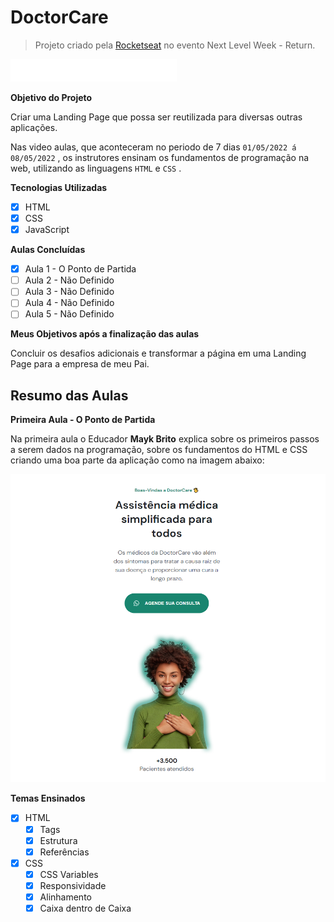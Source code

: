 # DoctorCare

> Projeto criado pela [Rocketseat](https://rocketseat.com.br) no evento Next Level Week - Return.

![Logo.svg](./assets/pictures/Logo.svg)

**Objetivo do Projeto**

Criar uma Landing Page que possa ser reutilizada para diversas outras aplicações.

Nas video aulas, que aconteceram no periodo de 7 dias `01/05/2022 á 08/05/2022` , os instrutores ensinam os fundamentos de programação na web, utilizando as linguagens `HTML` e `CSS` .

**Tecnologias Utilizadas**

- [x] HTML
- [x] CSS
- [x] JavaScript

**Aulas Concluídas**

- [x] Aula 1 - O Ponto de Partida
- [ ] Aula 2 - Não Definido
- [ ] Aula 3 - Não Definido
- [ ] Aula 4 - Não Definido
- [ ] Aula 5 - Não Definido

**Meus Objetivos após a finalização das aulas**

Concluir os desafios adicionais e transformar a página em uma Landing Page para a empresa de meu Pai.

## Resumo das Aulas

**Primeira Aula - O Ponto de Partida**

Na primeira aula o Educador **Mayk Brito** explica sobre os primeiros passos a serem dados na programação, sobre os fundamentos do HTML e CSS criando uma boa parte da aplicação como na imagem abaixo:

![Print_Primeiro_dia](./assets/pictures/Untitled.png)

**Temas Ensinados**

- [x] HTML
  - [x] Tags
  - [x] Estrutura
  - [x] Referências
- [x] CSS
  - [x] CSS Variables
  - [x] Responsividade
  - [x] Alinhamento
  - [x] Caixa dentro de Caixa
